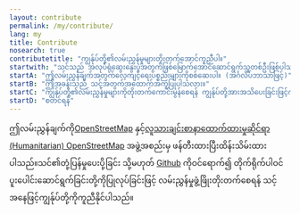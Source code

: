 ```yaml
---
layout: contribute
permalink: /my/contribute/
lang: my
title: Contribute
nosearch: true
contributetitle: "ကျွန်ုပ်တို့၏လမ်းညွှန်မှုများတိုးတက်အောင်ကူညီပါ။"
startwith: "သင်သည် အလုပ်ရုံဆွေးနွေးပွဲအတွက်ဖြစ်မြောက်အောင်ဆောင်ရွက်သူတစ်ဦးဖြစ်ပါသလား။"
startA: "ဤလမ်းညွှန်ချက်အတွက်လေ့ကျင့်ရေးပစ္စည်းများကိုစစ်ဆေးပါ။ (အင်္ဂလိပ်ဘာသာဖြင့်)"
startB: "ဤအခန်းသည် သင့်အတွက်အထောက်အကူပြုပါသလား။"
startC: "ကျွန်ုပ်တို့၏လမ်းညွှန်မှုများကိုတိုးတက်ကောင်းမွန်စေရန် ကျွန်ုပ်တို့အားအသိပေးခြင်းဖြင့်ကူညီပါ။"
startD: "စတင်ရန်"
---
```

ဤလမ်းညွှန်ချက်ကို[OpenStreetMap](http://www.openstreetmap.org/) နှင့်[လူသားချင်းစာနာထောက်ထားမှုဆိုင်ရာ (Humanitarian) OpenStreetMap](http://hotosm.org/) အဖွဲ့အစည်းမှ ဖန်တီးထားပြီးထိန်းသိမ်းထားပါသည်။သင်၏တုံ့ပြန်မှုပေးပို့ခြင်း သို့မဟုတ် [Github](http://github.com/hotosm/learnosm) ကိုဝင်ရောက်၍ တိုက်ရိုက်ပါဝင်ပူးပေါင်းဆောင်ရွက်ခြင်းတို့ကိုပြုလုပ်ခြင်းဖြင့် လမ်းညွှန်မှုဖွံ့ဖြိုးတိုးတက်စေရန်  သင့်အနေဖြင့်ကျွန်ုပ်တို့ကိုကူညီနိုင်ပါသည်။
